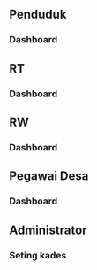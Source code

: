 ## Penduduk
  ### Dashboard
  
## RT
  ### Dashboard

## RW
  ### Dashboard

## Pegawai Desa
  ### Dashboard

## Administrator
  ### Seting kades
